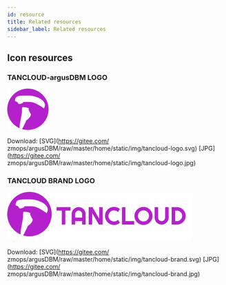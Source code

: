 ```yaml
---
id: resource  
title: Related resources    
sidebar_label: Related resources     
---
```


## Icon resources 

### TANCLOUD-argusDBM LOGO   

![logo](/img/tancloud-logo.svg)  

Download: [SVG](https://gitee.com/ zmops/argusDBM/raw/master/home/static/img/tancloud-logo.svg)  [JPG](https://gitee.com/ zmops/argusDBM/raw/master/home/static/img/tancloud-logo.jpg)     

### TANCLOUD BRAND LOGO  

![logo](/img/tancloud-brand.svg)  

Download: [SVG](https://gitee.com/ zmops/argusDBM/raw/master/home/static/img/tancloud-brand.svg)  [JPG](https://gitee.com/ zmops/argusDBM/raw/master/home/static/img/tancloud-brand.jpg)     

